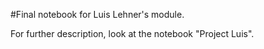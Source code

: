 #Final notebook for Luis Lehner's module.

For further description, look at the notebook "Project Luis". 
